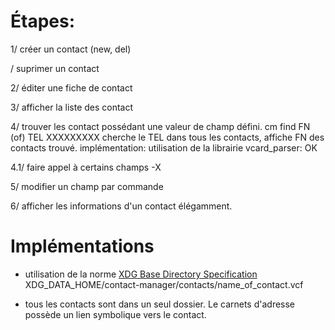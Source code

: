 # Étapes:

1/ créer un contact  (new, del)

/ suprimer un contact

2/ éditer une fiche de contact

3/ afficher la liste des contact

4/ trouver les contact possédant une valeur de champ défini.
cm find FN (of) TEL XXXXXXXXX
cherche le TEL dans tous les contacts, affiche FN des contacts trouvé.
implémentation:
utilisation de la librairie vcard_parser: OK


4.1/ faire appel à certains champs -X



5/ modifier un champ par commande

6/ afficher les informations d'un contact élégamment.

# Implémentations

- utilisation de la norme [XDG Base Directory Specification](https://specifications.freedesktop.org/basedir-spec/basedir-spec-latest.html)
XDG_DATA_HOME/contact-manager/contacts/name_of_contact.vcf

- tous les contacts sont dans un seul dossier. Le carnets d'adresse possède un lien symbolique vers le contact.
